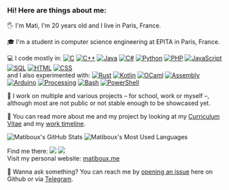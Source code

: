 ### Hi! Here are things about me:

🖐 I'm Mati, I'm 20 years old and I live in Paris, France.

🎓 I'm a student in computer science engineering at EPITA in Paris, France.

<!-- 💻 I code in C, C++, Java, C#, Python, PHP, JavaScript. -->
💻 I code mostly in:
[![C](https://img.shields.io/badge/C-2570ae.svg?style=flat-square&logo=c&logoColor=white)](https://www.iso.org/standard/74528.html)
[![C++](https://img.shields.io/badge/C%2b%2b-659bd3.svg?style=flat-square&logo=c%2B%2B&logoColor=white)](https://isocpp.org)
[![Java](https://img.shields.io/badge/Java-ea2e2d.svg?style=flat-square&logo=java&logoColor=white)](https://www.oracle.com/java)
[![C#](https://img.shields.io/badge/C%23-1e9e25.svg?style=flat-square&logo=c%20sharp&logoColor=white)](https://docs.microsoft.com/en-us/dotnet/csharp)
[![Python](https://img.shields.io/badge/Python-3b78a7.svg?style=flat-square&logo=python&logoColor=white)](https://www.python.org)
[![PHP](https://img.shields.io/badge/PHP-787cb4.svg?style=flat-square&logo=php&logoColor=white)](https://www.php.net)
[![JavaScript](https://img.shields.io/badge/JavaScript-f7df1e.svg?style=flat-square&logo=javascript&logoColor=black)](https://developer.mozilla.org/en-US/docs/Web/JavaScript)
[![SQL](https://img.shields.io/badge/SQL-eeeeee.svg?style=flat-square&logo=mysql&logoColor=black)](https://www.iso.org/standard/63555.html)
[![HTML](https://img.shields.io/badge/HTML-f16625?style=flat-square&logo=html5&logoColor=white)](https://html.spec.whatwg.org)
[![CSS](https://img.shields.io/badge/CSS-264ee4?style=flat-square&logo=css3&logoColor=white)](https://www.w3.org/Style/CSS)  
and I also experimented with:
[![Rust](https://img.shields.io/badge/Rust-c14566?style=flat-square&logo=rust&logoColor=white)](https://www.rust-lang.org)
[![Kotlin](https://img.shields.io/badge/Kotlin-806ee4?style=flat-square&logo=kotlin&logoColor=white)](https://kotlinlang.org)
[![OCaml](https://img.shields.io/badge/OCaml-f28b02?style=flat-square&logo=ocaml&logoColor=white)](https://ocaml.org)
[![Assembly](https://img.shields.io/badge/Assembly-eeeeee?style=flat-square&logo=assembly&logoColor=white)](https://en.wikipedia.org/wiki/Assembly_language)
[![Arduino](https://img.shields.io/badge/Arduino-01969c?style=flat-square&logo=arduino&logoColor=white)](https://www.arduino.cc)
[![Processing](https://img.shields.io/badge/Processing-f8f9fa?style=flat-square&logo=processing%20foundation&logoColor=black)](https://processing.org)
[![Bash](https://img.shields.io/badge/Bash-4ab056?style=flat-square&logo=gnu%20bash&logoColor=white)](https://www.gnu.org/software/bash)
[![PowerShell](https://img.shields.io/badge/PowerShell-002458?style=flat-square&logo=powershell&logoColor=white)](https://docs.microsoft.com/fr-fr/powershell)

<!--
📝 I started my journey in computing by learning how to code in C back in 2010, before diving into web development.
I learned more languages with my studies.

📝 I started my journey in computing by learning how to code in C back in 2010,
before quickly diving into web programming languages for the quick development pace they allowed me.
Nowadays I know and use regularly several programming languages.
-->

🧰 I work on multiple and various projects – for school, work or myself –, although most are not public or not stable enough to be showcased yet.

👤 You can read more about me and my project by looking at my [Curriculum Vitae](https://matiboux.me/cv) and my [work timeline](https://matiboux.me/timeline).

![Matiboux's GitHub Stats](https://github-readme-stats.vercel.app/api?username=matiboux&hide_border=true&show_icons=true)
![Matiboux's Most Used Languages](https://github-readme-stats.vercel.app/api/top-langs?username=matiboux&langs_count=8&hide=&hide_border=true&layout=compact)

Find me there:
[![](https://img.shields.io/badge/LinkedIn-0a66c2.svg?style=flat-square&logo=linkedin&logoColor=white)](https://www.linkedin.com/in/matiboux)
[![](https://img.shields.io/badge/Telegram-0088cc.svg?style=flat-square&logo=telegram&logoColor=white)](https://t.me/Matiboux)  
Visit my personal website: [matiboux.me](https://matiboux.me/)

💬 Wanna ask something? You can reach me by [opening an issue](https://github.com/matiboux/matiboux/issues/new) here on Github or via [Telegram](https://t.me/Matiboux).
